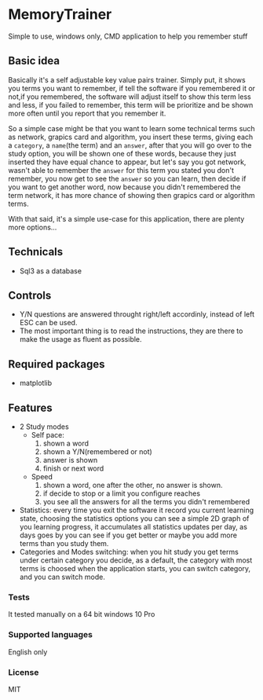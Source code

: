 # MemoryTrainer
Simple to use, windows only, CMD application to help you remember stuff

## Basic idea
Basically it's a self adjustable key value pairs trainer.
Simply put, it shows you terms you want to remember, if tell the software if you remembered it or not,if you remembered, the software will adjust itself to show this term less and less, if you failed to remember, this term will be prioritize and be shown more often until you report that you remember it.

So a simple case might be that you want to learn some technical terms such as network, grapics card and algorithm, you insert these terms, giving each a `category`, a `name`(the term) and an `answer`, after that you will go over to the study option, you will be shown one of these words, because they just inserted they have equal chance to appear, but let's say you got network, wasn't able to remember the `answer` for this term you stated you don't remember, you now get to see the `answer` so you can learn, then decide if you want to get another word, now because you didn't remembered the term network, it has more chance of showing then grapics card or algorithm terms.

With that said, it's a simple use-case for this application, there are plenty more options...

## Technicals
 - Sql3 as a database


## Controls
 - Y/N questions are answered throught right/left accordinly, instead of left ESC can be used.
 - The most important thing is to read the instructions, they are there to make the usage as fluent as possible.

## Required packages
- matplotlib

## Features
- 2 Study modes
  - Self pace:
    1. shown a word
    2. shown a Y/N(remembered or not)
    3. answer is shown
    4. finish or next word
  - Speed
    1. shown a word, one after the other, no answer is shown.
    2. if decide to stop or a limit you configure reaches
    3. you see all the answers for all the terms you didn't remembered
 - Statistics: every time you exit the software it record you current learning state, choosing the statistics options you can see a simple 2D graph of you learning progress, it accumulates all statistics updates per day, as days goes by you can see if you get better or maybe you add more terms than you study them.
 - Categories and Modes switching: when you hit study you get terms under certain category you decide, as a default, the category with most terms is choosed when the application starts, you can switch category, and you can switch mode.


### Tests
It tested manually on a 64 bit windows 10 Pro

### Supported languages
English only

### License
MIT
